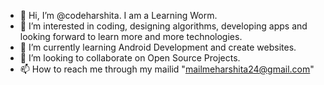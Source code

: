 - 👋 Hi, I’m @codeharshita. I am a Learning Worm.
- 👀 I’m interested in coding, designing algorithms, developing apps and looking forward to learn more and more technologies. 
- 🌱 I’m currently learning Android Development and create websites. 
- 💞️ I’m looking to collaborate on Open Source Projects.
- 📫 How to reach me through my mailid "mailmeharshita24@gmail.com"

<!---
codeharshita/codeharshita is a ✨ special ✨ repository because its `README.md` (this file) appears on your GitHub profile.
You can click the Preview link to take a look at your changes.
--->
